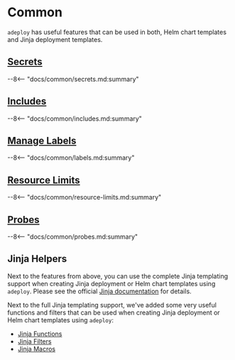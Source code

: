 # Common

`adeploy` has useful features that can be used in both, Helm chart templates and Jinja deployment templates.

## [Secrets](secrets.md)
--8<-- "docs/common/secrets.md:summary"

## [Includes](includes.md)
--8<-- "docs/common/includes.md:summary"

##  [Manage Labels](labels.md)
--8<-- "docs/common/labels.md:summary"

##  [Resource Limits](resource-limits.md)
--8<-- "docs/common/resource-limits.md:summary"

##  [Probes](probes.md)
--8<-- "docs/common/probes.md:summary"

## Jinja Helpers

Next to the features from above, you can use the complete Jinja templating support when creating Jinja deployment or
Helm chart templates using `adeploy`. Please see the official [Jinja documentation](https://jinja.palletsprojects.com/) 
for details.

Next to the full Jinja templating support, we've added some very useful functions and filters that can be used when 
creating Jinja deployment or Helm chart templates using `adeploy`:

* [Jinja Functions](functions.md)
* [Jinja Filters](filters.md)
* [Jinja Macros](macros.md) 